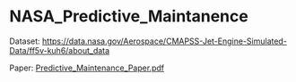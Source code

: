 # NASA_Predictive_Maintanence

Dataset:
https://data.nasa.gov/Aerospace/CMAPSS-Jet-Engine-Simulated-Data/ff5v-kuh6/about_data

Paper:
[Predictive_Maintenance_Paper.pdf](https://github.com/sherrui09/NASA_Predictive_Maintanence/files/13720985/Predictive_Maintenance_Paper.pdf)
